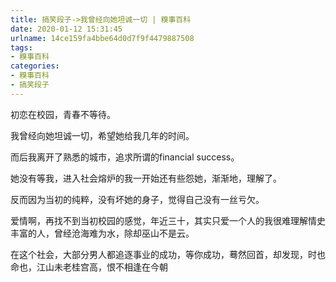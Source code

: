 ```yaml
---
title: 搞笑段子->我曾经向她坦诚一切 | 糗事百科
date: 2020-01-12 15:31:45
urlname: 14ce159fa4bbe64d0d7f9f4479887508
tags: 
- 糗事百科
categories:
- 糗事百科
- 搞笑段子
---
```

初恋在校园，青春不等待。

我曾经向她坦诚一切，希望她给我几年的时间。

而后我离开了熟悉的城市，追求所谓的financial success。

她没有等我，进入社会熔炉的我一开始还有些怨她，渐渐地，理解了。

反而因为当初的纯粹，没有坏她的身子，觉得自己没有一丝亏欠。

爱情啊，再找不到当初校园的感觉，年近三十，其实只爱一个人的我很难理解情史丰富的人，曾经沧海难为水，除却巫山不是云。

在这个社会，大部分男人都追逐事业的成功，等你成功，蓦然回首，却发现，时也命也，江山未老桂宫高，恨不相逢在今朝


